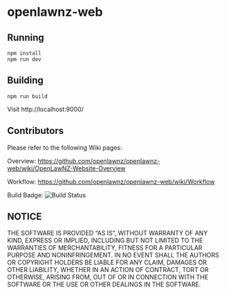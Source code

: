 # openlawnz-web

## Running

	npm install
	npm run dev

## Building

	npm run build

Visit http://localhost:9000/

## Contributors

Please refer to the following Wiki pages:

Overview:
https://github.com/openlawnz/openlawnz-web/wiki/OpenLawNZ-Website-Overview

Workflow:
https://github.com/openlawnz/openlawnz-web/wiki/Workflow

Build Badge:
![Build Status](https://codebuild.ap-southeast-2.amazonaws.com/badges?uuid=eyJlbmNyeXB0ZWREYXRhIjoiMUZXdEE0N0cwa2NkYVo0YVZvaU5zRkY3MG9qTUpoTjB6cWg0cGpWNGFUaDVsejVZZDl3ZU5YNXlRUXovYWVzVXZWVFNDMm02Wm1yenJvbFZlWFRsUmtBPSIsIml2UGFyYW1ldGVyU3BlYyI6ImY0NkczaFoycFNhNkp1S2oiLCJtYXRlcmlhbFNldFNlcmlhbCI6MX0%3D&branch=web-devops)

## NOTICE

THE SOFTWARE IS PROVIDED “AS IS”, WITHOUT WARRANTY OF ANY KIND, EXPRESS OR IMPLIED, INCLUDING BUT NOT LIMITED TO THE WARRANTIES OF MERCHANTABILITY, FITNESS FOR A PARTICULAR PURPOSE AND NONINFRINGEMENT. IN NO EVENT SHALL THE AUTHORS OR COPYRIGHT HOLDERS BE LIABLE FOR ANY CLAIM, DAMAGES OR OTHER LIABILITY, WHETHER IN AN ACTION OF CONTRACT, TORT OR OTHERWISE, ARISING FROM, OUT OF OR IN CONNECTION WITH THE SOFTWARE OR THE USE OR OTHER DEALINGS IN THE SOFTWARE.
